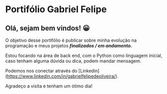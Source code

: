 # Portifólio Gabriel Felipe
## Olá, sejam bem vindos! 😀

O objetivo desse portifólio é publicar sobre minha evolução na programação e meus projetos **_finalizados / em andamento._**

Estou focando na área de back end, com o Python como linguagem inicial, caso tenham alguma dúvida ou dica, podem mandar mensagem.

Podemos nos conectar através do [Linkedin]
(https://www.linkedin.com/in/gabrielfelipedeoliveira/).

Agradeço a visita e tenham um ótimo dia! 